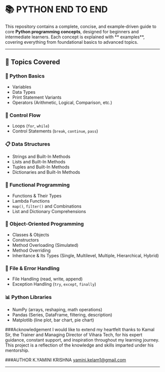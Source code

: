 # 📚 PYTHON END TO END

This repository contains a complete, concise, and example‑driven guide to core **Python programming concepts**, designed for beginners and intermediate learners. Each concept is explained with  ** examples**, covering everything from foundational basics to advanced topics.

---

## 🔖 Topics Covered

### 🧠 Python Basics
- Variables  
- Data Types  
- Print Statement Variants  
- Operators (Arithmetic, Logical, Comparison, etc.)

### 🔄 Control Flow
- Loops (`for`, `while`)  
- Control Statements (`break`, `continue`, `pass`)

### 📋 Data Structures
- Strings and Built-In Methods  
- Lists and Built-In Methods  
- Tuples and Built-In Methods  
- Dictionaries and Built-In Methods

### 🧩 Functional Programming
- Functions & Their Types  
- Lambda Functions  
- `map()`, `filter()` and Combinations  
- List and Dictionary Comprehensions

### 🧱 Object-Oriented Programming
- Classes & Objects  
- Constructors  
- Method Overloading (Simulated)  
- Method Overriding  
- Inheritance & Its Types (Single, Multilevel, Multiple, Hierarchical, Hybrid)

### 📁 File & Error Handling
- File Handling (read, write, append)  
- Exception Handling (`try`, `except`, `finally`)

### 📊 Python Libraries
- NumPy (arrays, reshaping, math operations)  
- Pandas (Series, DataFrame, filtering, description)  
- Matplotlib (line plot, bar chart, pie chart)

###Acknowledgement
I would like to extend my heartfelt thanks to Kamal Sir, the Trainer and Managing Director of Vihara Tech, for his expert guidance, constant support, and inspiration throughout my learning journey. This project is a reflection of the knowledge and skills imparted under his mentorship.

###AUTHOR
K.YAMINI KRISHNA
yamini.kelam1@gmail.com

---


